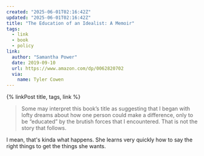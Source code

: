 ```yaml
---
created: "2025-06-01T02:16:42Z"
updated: "2025-06-01T02:16:42Z"
title: "The Education of an Idealist: A Memoir"
tags:
  - link
  - book
  - policy
link:
  author: "Samantha Power"
  date: 2019-09-10
  url: https://www.amazon.com/dp/0062820702
  via:
    name: Tyler Cowen
---
```


{% linkPost title, tags, link %}

> Some may interpret this book’s title as suggesting that I began with lofty dreams about how one person could make a difference, only to be “educated” by the brutish forces that I encountered. That is not the story that follows.

I mean, that's kinda what happens. She learns very quickly how to say the right things to get the things she wants.
